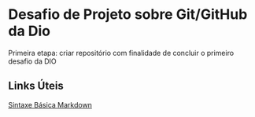 # Desafio de Projeto sobre Git/GitHub da Dio
Primeira etapa: criar repositório com finalidade de concluir o primeiro desafio da DIO



## Links Úteis 
[Sintaxe Básica Markdown](https://www.markdownguide.org/getting-started/)
